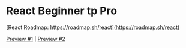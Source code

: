 # React Beginner tp Pro
[React Roadmap: https://roadmap.sh/react](https://roadmap.sh/react) 

[Preview #1](https://devstoc.com/movieraves/) | [Preview #2](https://movieraves.vercel.app)
